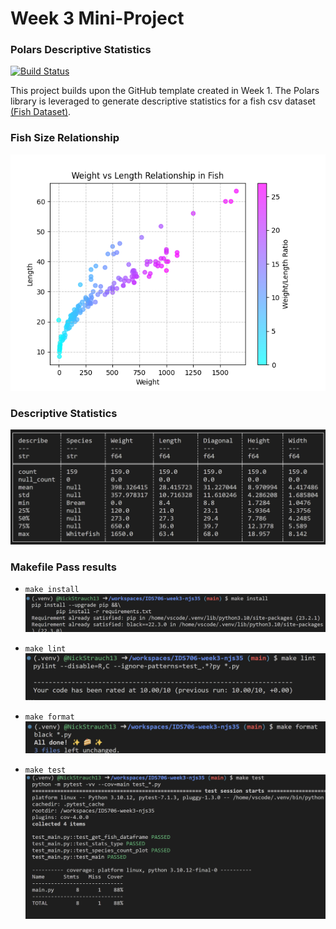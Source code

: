 # Week 3 Mini-Project

### Polars Descriptive Statistics

[![Build Status](https://github.com/nogibjj/IDS706-week3-njs35/actions/workflows/python-ci.yml/badge.svg)](https://github.com/nogibjj/IDS706-week3-njs35/actions)

This project builds upon the GitHub template created in Week 1. The Polars library is leveraged to generate descriptive statistics for a fish csv dataset [(Fish Dataset)](https://github.com/rickiepark/hg-mldl/raw/master/fish.csv).

### Fish Size Relationship 
![Alt text](img/size_relationship.png)

### Descriptive Statistics
![Alt text](img/descriptive_stats.png)

### Makefile Pass results
- `make install`
![Alt text](img/make_install.png)

- `make lint`
![Alt text](img/make_lint.png)

- `make format`
![Alt text](img/make_format.png)

- `make test`
![Alt text](img/make_test.png)
